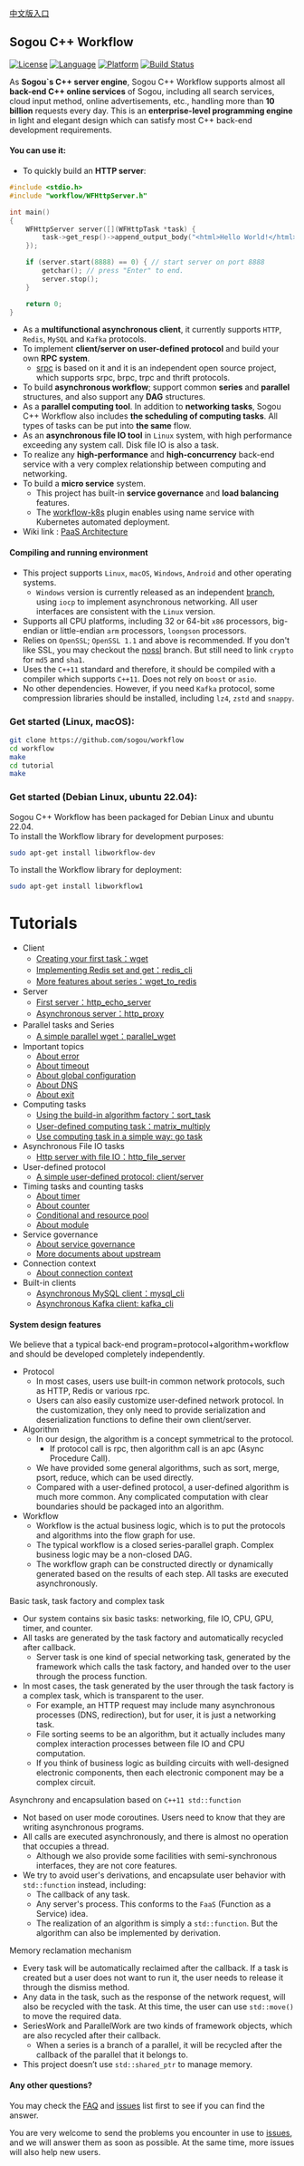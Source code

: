 [中文版入口](README_cn.md)

## Sogou C++ Workflow

[![License](https://img.shields.io/badge/License-Apache%202.0-green.svg)](https://github.com/sogou/workflow/blob/master/LICENSE)
[![Language](https://img.shields.io/badge/language-c++-red.svg)](https://en.cppreference.com/) 
[![Platform](https://img.shields.io/badge/platform-linux%20%7C%20macos%20%7C%20windows-lightgrey.svg)](https://img.shields.io/badge/platform-linux%20%7C%20macos20%7C%20windows-lightgrey.svg)
[![Build Status](https://travis-ci.com/sogou/workflow.svg?branch=master)](https://travis-ci.com/sogou/workflow)

As **Sogou\`s C++ server engine**, Sogou C++ Workflow supports almost all **back-end C++ online services** of Sogou, including all search services, cloud input method, online advertisements, etc., handling more than **10 billion** requests every day. This is an **enterprise-level programming engine** in light and elegant design which can satisfy most C++ back-end development requirements.

#### You can use it:

* To quickly build an **HTTP server**:

~~~cpp
#include <stdio.h>
#include "workflow/WFHttpServer.h"

int main()
{
    WFHttpServer server([](WFHttpTask *task) {
        task->get_resp()->append_output_body("<html>Hello World!</html>");
    });

    if (server.start(8888) == 0) { // start server on port 8888
        getchar(); // press "Enter" to end.
        server.stop();
    }

    return 0;
}
~~~

* As a **multifunctional asynchronous client**, it currently supports `HTTP`, `Redis`, `MySQL` and `Kafka` protocols.
* To implement **client/server on user-defined protocol** and build your own **RPC system**.
  * [srpc](https://github.com/sogou/srpc) is based on it and it is an independent open source project, which supports srpc, brpc, trpc and thrift protocols.
* To build **asynchronous workflow**; support common **series** and **parallel** structures, and also support any **DAG** structures.
* As a **parallel computing tool**. In addition to **networking tasks**, Sogou C++ Workflow also includes **the scheduling of computing tasks**. All types of tasks can be put into **the same** flow.
* As an **asynchronous file IO tool** in `Linux` system, with high performance exceeding any system call. Disk file IO is also a task.
* To realize any **high-performance** and **high-concurrency** back-end service with a very complex relationship between computing and networking.
* To build a **micro service** system.
  * This project has built-in **service governance** and **load balancing** features.
  * The [workflow-k8s](https://github.com/sogou/workflow-k8s) plugin enables using name service with Kubernetes automated deployment.
* Wiki link : [PaaS Architecture](https://github.com/sogou/workflow/wiki)

#### Compiling and running environment

* This project supports `Linux`, `macOS`, `Windows`, `Android` and other operating systems.
  * `Windows` version is currently released as an independent [branch](https://github.com/sogou/workflow/tree/windows), using `iocp` to implement asynchronous networking. All user interfaces are consistent with the `Linux` version.
* Supports all CPU platforms, including 32 or 64-bit `x86` processors, big-endian or little-endian `arm` processors, `loongson` processors.
* Relies on `OpenSSL`; `OpenSSL 1.1` and above is recommended. If you don't like SSL, you may checkout the [nossl](https://github.com/sogou/workflow/tree/nossl) branch. But still need to link `crypto` for `md5` and `sha1`.
* Uses the `C++11` standard and therefore, it should be compiled with a compiler which supports `C++11`. Does not rely on `boost` or `asio`.
* No other dependencies. However, if you need `Kafka` protocol, some compression libraries should be installed, including `lz4`, `zstd` and `snappy`.

### Get started (Linux, macOS):
~~~sh
git clone https://github.com/sogou/workflow
cd workflow
make
cd tutorial
make
~~~~

### Get started (Debian Linux, ubuntu 22.04):
Sogou C++ Workflow has been packaged for Debian Linux and ubuntu 22.04.  
To install the Workflow library for development purposes:
~~~~sh
sudo apt-get install libworkflow-dev
~~~~

To install the Workflow library for deployment:
~~~~sh
sudo apt-get install libworkflow1
~~~~

# Tutorials

* Client
  * [Creating your first task：wget](docs/en/tutorial-01-wget.md)
  * [Implementing Redis set and get：redis\_cli](docs/en/tutorial-02-redis_cli.md)
  * [More features about series：wget\_to\_redis](docs/en/tutorial-03-wget_to_redis.md)
* Server
  * [First server：http\_echo\_server](docs/en/tutorial-04-http_echo_server.md)
  * [Asynchronous server：http\_proxy](docs/en/tutorial-05-http_proxy.md)
* Parallel tasks and Series　
  * [A simple parallel wget：parallel\_wget](docs/en/tutorial-06-parallel_wget.md)
* Important topics
  * [About error](docs/en/about-error.md)
  * [About timeout](docs/en/about-timeout.md)
  * [About global configuration](docs/en/about-config.md)
  * [About DNS](docs/en/about-dns.md)
  * [About exit](docs/en/about-exit.md)
* Computing tasks
  * [Using the build-in algorithm factory：sort\_task](docs/en/tutorial-07-sort_task.md)
  * [User-defined computing task：matrix\_multiply](docs/en/tutorial-08-matrix_multiply.md)
  * [Use computing task in a simple way: go task](docs/en/about-go-task.md)
* Asynchronous File IO tasks
  * [Http server with file IO：http\_file\_server](docs/en/tutorial-09-http_file_server.md)
* User-defined protocol
  * [A simple user-defined protocol: client/server](docs/en/tutorial-10-user_defined_protocol.md)
* Timing tasks and counting tasks
  * [About timer](docs/en/about-timer.md)
  * [About counter](docs/en/about-counter.md)
  * [Conditional and resource pool](docs/en/about-conditional.md)
  * [About module](docs/en/about-module.md)
* Service governance
  * [About service governance](docs/en/about-service-governance.md)
  * [More documents about upstream](docs/en/about-upstream.md)
* Connection context
  * [About connection context](docs/en/about-connection-context.md)
* Built-in clients
  * [Asynchronous MySQL client：mysql\_cli](docs/en/tutorial-12-mysql_cli.md)
  * [Asynchronous Kafka client: kafka\_cli](docs/en/tutorial-13-kafka_cli.md)

#### System design features

We believe that a typical back-end program=protocol+algorithm+workflow and should be developed completely independently.

* Protocol
  * In most cases, users use built-in common network protocols, such as HTTP, Redis or various rpc.
  * Users can also easily customize user-defined network protocol. In the customization, they only need to provide serialization and deserialization functions to define their own client/server.
* Algorithm
  * In our design, the algorithm is a concept symmetrical to the protocol.
    * If protocol call is rpc, then algorithm call is an apc (Async Procedure Call).
  * We have provided some general algorithms, such as sort, merge, psort, reduce, which can be used directly.
  * Compared with a user-defined protocol, a user-defined algorithm is much more common. Any complicated computation with clear boundaries should be packaged into an algorithm.
* Workflow
  * Workflow is the actual business logic, which is to put the protocols and algorithms into the flow graph for use.
  * The typical workflow is a closed series-parallel graph. Complex business logic may be a non-closed DAG.
  * The workflow graph can be constructed directly or dynamically generated based on the results of each step. All tasks are executed asynchronously.

Basic task, task factory and complex task

* Our system contains six basic tasks: networking, file IO, CPU, GPU, timer, and counter.
* All tasks are generated by the task factory and automatically recycled after callback.
  * Server task is one kind of special networking task, generated by the framework which calls the task factory, and handed over to the user through the process function.
* In most cases, the task generated by the user through the task factory is a complex task, which is transparent to the user.
  * For example, an HTTP request may include many asynchronous processes (DNS, redirection), but for user, it is just a networking task.
  * File sorting seems to be an algorithm, but it actually includes many complex interaction processes between file IO and CPU computation.
  * If you think of business logic as building circuits with well-designed electronic components, then each electronic component may be a complex circuit.

Asynchrony and encapsulation based on `C++11 std::function`

* Not based on user mode coroutines. Users need to know that they are writing asynchronous programs.
* All calls are executed asynchronously, and there is almost no operation that occupies a thread.
  * Although we also provide some facilities with semi-synchronous interfaces, they are not core features.
* We try to avoid user's derivations, and encapsulate user behavior with `std::function` instead, including:
  * The callback of any task.
  * Any server's process. This conforms to the `FaaS` (Function as a Service) idea.
  * The realization of an algorithm is simply a `std::function`. But the algorithm can also be implemented by derivation.

Memory reclamation mechanism

* Every task will be automatically reclaimed after the callback. If a task is created but a user does not want to run it, the user needs to release it through the dismiss method.
* Any data in the task, such as the response of the network request, will also be recycled with the task. At this time, the user can use `std::move()` to move the required data.
* SeriesWork and ParallelWork are two kinds of framework objects, which are also recycled after their callback.
  * When a series is a branch of a parallel, it will be recycled after the callback of the parallel that it belongs to.
* This project doesn’t use `std::shared_ptr` to manage memory.

#### Any other questions?

You may check the [FAQ](https://github.com/sogou/workflow/issues/406) and [issues](https://github.com/sogou/workflow/issues) list first to see if you can find the answer.

You are very welcome to send the problems you encounter in use to [issues](https://github.com/sogou/workflow/issues), and we will answer them as soon as possible. At the same time, more issues will also help new users.

